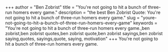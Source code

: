 +++
author = "Ben Zobrist"
title = "You're not going to hit a bunch of three-run homers every game."
description = "the best Ben Zobrist Quote: You're not going to hit a bunch of three-run homers every game."
slug = "youre-not-going-to-hit-a-bunch-of-three-run-homers-every-game"
keywords = "You're not going to hit a bunch of three-run homers every game.,ben zobrist,ben zobrist quotes,ben zobrist quote,ben zobrist sayings,ben zobrist saying,quotes, sayings,quote, saying, motivation"
+++
You're not going to hit a bunch of three-run homers every game.
